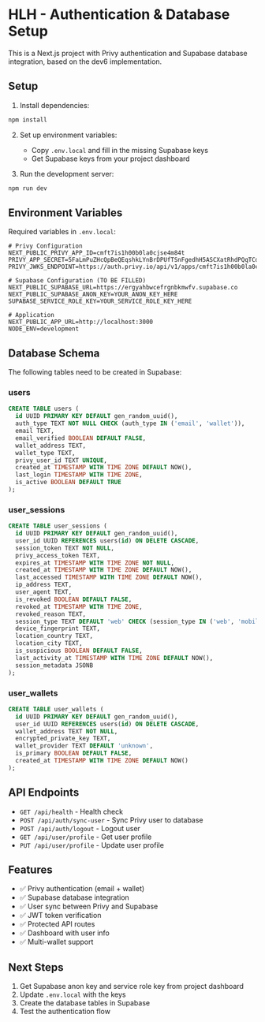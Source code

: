 # HLH - Authentication & Database Setup

This is a Next.js project with Privy authentication and Supabase database integration, based on the dev6 implementation.

## Setup

1. Install dependencies:
```bash
npm install
```

2. Set up environment variables:
   - Copy `.env.local` and fill in the missing Supabase keys
   - Get Supabase keys from your project dashboard

3. Run the development server:
```bash
npm run dev
```

## Environment Variables

Required variables in `.env.local`:

```env
# Privy Configuration
NEXT_PUBLIC_PRIVY_APP_ID=cmft7is1h00b0la0cjse4m84t
PRIVY_APP_SECRET=5FaLmPuZHcQpBeQEqshkLYnBrDPUfTSnFgedhH5ASCXatRhdPQqTCdKzw4VUeiCjsVnKRqLzJ9RiVG8RrmMTqgQM
PRIVY_JWKS_ENDPOINT=https://auth.privy.io/api/v1/apps/cmft7is1h00b0la0cjse4m84t/jwks.json

# Supabase Configuration (TO BE FILLED)
NEXT_PUBLIC_SUPABASE_URL=https://ergyahbwcefrgnbkmwfv.supabase.co
NEXT_PUBLIC_SUPABASE_ANON_KEY=YOUR_ANON_KEY_HERE
SUPABASE_SERVICE_ROLE_KEY=YOUR_SERVICE_ROLE_KEY_HERE

# Application
NEXT_PUBLIC_APP_URL=http://localhost:3000
NODE_ENV=development
```

## Database Schema

The following tables need to be created in Supabase:

### users
```sql
CREATE TABLE users (
  id UUID PRIMARY KEY DEFAULT gen_random_uuid(),
  auth_type TEXT NOT NULL CHECK (auth_type IN ('email', 'wallet')),
  email TEXT,
  email_verified BOOLEAN DEFAULT FALSE,
  wallet_address TEXT,
  wallet_type TEXT,
  privy_user_id TEXT UNIQUE,
  created_at TIMESTAMP WITH TIME ZONE DEFAULT NOW(),
  last_login TIMESTAMP WITH TIME ZONE,
  is_active BOOLEAN DEFAULT TRUE
);
```

### user_sessions
```sql
CREATE TABLE user_sessions (
  id UUID PRIMARY KEY DEFAULT gen_random_uuid(),
  user_id UUID REFERENCES users(id) ON DELETE CASCADE,
  session_token TEXT NOT NULL,
  privy_access_token TEXT,
  expires_at TIMESTAMP WITH TIME ZONE NOT NULL,
  created_at TIMESTAMP WITH TIME ZONE DEFAULT NOW(),
  last_accessed TIMESTAMP WITH TIME ZONE DEFAULT NOW(),
  ip_address TEXT,
  user_agent TEXT,
  is_revoked BOOLEAN DEFAULT FALSE,
  revoked_at TIMESTAMP WITH TIME ZONE,
  revoked_reason TEXT,
  session_type TEXT DEFAULT 'web' CHECK (session_type IN ('web', 'mobile', 'api')),
  device_fingerprint TEXT,
  location_country TEXT,
  location_city TEXT,
  is_suspicious BOOLEAN DEFAULT FALSE,
  last_activity_at TIMESTAMP WITH TIME ZONE DEFAULT NOW(),
  session_metadata JSONB
);
```

### user_wallets
```sql
CREATE TABLE user_wallets (
  id UUID PRIMARY KEY DEFAULT gen_random_uuid(),
  user_id UUID REFERENCES users(id) ON DELETE CASCADE,
  wallet_address TEXT NOT NULL,
  encrypted_private_key TEXT,
  wallet_provider TEXT DEFAULT 'unknown',
  is_primary BOOLEAN DEFAULT FALSE,
  created_at TIMESTAMP WITH TIME ZONE DEFAULT NOW()
);
```

## API Endpoints

- `GET /api/health` - Health check
- `POST /api/auth/sync-user` - Sync Privy user to database
- `POST /api/auth/logout` - Logout user
- `GET /api/user/profile` - Get user profile
- `PUT /api/user/profile` - Update user profile

## Features

- ✅ Privy authentication (email + wallet)
- ✅ Supabase database integration
- ✅ User sync between Privy and Supabase
- ✅ JWT token verification
- ✅ Protected API routes
- ✅ Dashboard with user info
- ✅ Multi-wallet support

## Next Steps

1. Get Supabase anon key and service role key from project dashboard
2. Update `.env.local` with the keys
3. Create the database tables in Supabase
4. Test the authentication flow